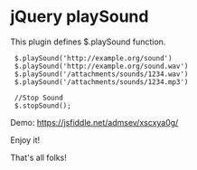 # jQuery playSound

This plugin defines $.playSound function.
```
 $.playSound('http://example.org/sound')
 $.playSound('http://example.org/sound.wav')
 $.playSound('/attachments/sounds/1234.wav')
 $.playSound('/attachments/sounds/1234.mp3')
 
 //Stop Sound
 $.stopSound();
```
Demo: https://jsfiddle.net/admsev/xscxya0g/

Enjoy it!

That's all folks!
